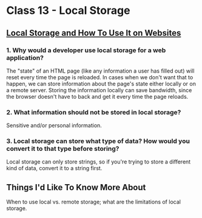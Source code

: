 # Class 13 - Local Storage

## [Local Storage and How To Use It on Websites](https://www.smashingmagazine.com/2010/10/local-storage-and-how-to-use-it/)

### 1. Why would a developer use local storage for a web application?

The "state" of an HTML page (like any information a user has filled out) will reset every time the page is reloaded. In cases when we don't want that to happen, we can store information about the page's state either locally or on a remote server. Storing the information locally can save bandwidth, since the browser doesn't have to back and get it every time the page reloads.

### 2. What information should not be stored in local storage?

Sensitive and/or personal information.

### 3. Local storage can store what type of data? How would you convert it to that type before storing?

Local storage can only store strings, so if you're trying to store a different kind of data, convert it to a string first.

## Things I'd Like To Know More About

When to use local vs. remote storage; what are the limitations of local storage.
